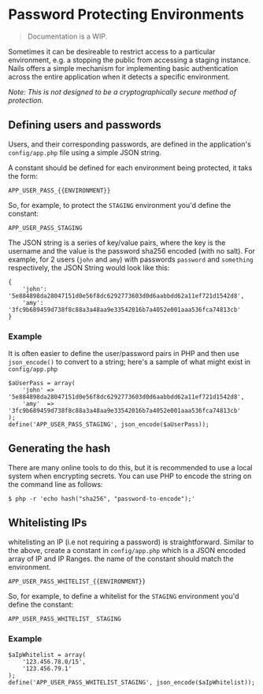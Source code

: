 # Password Protecting Environments
> Documentation is a WIP.


Sometimes it can be desireable to restrict access to a particular environment, e.g. a stopping the public from accessing a staging instance. Nails offers a simple mechanism for implementing basic authentication across the entire application when it detects a specific environment.

*Note: This is not designed to be a cryptographically secure method of protection.*


## Defining users and passwords

Users, and their corresponding passwords, are defined in the application's `config/app.php` file using a simple JSON string.

A constant should be defined for each environment being protected, it taks the form:

    APP_USER_PASS_{{ENVIRONMENT}}

So, for example, to protect the `STAGING` environment you'd define the constant:

    APP_USER_PASS_STAGING

The JSON string is a series of key/value pairs, where the key is the username and the value is the password sha256 encoded (with no salt). For example, for 2 users (`john` and `amy`) with passwords `password` and `something` respectively, the JSON String would look like this:

    {
        'john': '5e884898da28047151d0e56f8dc6292773603d0d6aabbdd62a11ef721d1542d8',
        'amy': '3fc9b689459d738f8c88a3a48aa9e33542016b7a4052e001aaa536fca74813cb'
    }


### Example

It is often easier to define the user/password pairs in PHP and then use `json_encode()` to convert to a string; here's a sample of what might exist in `config/app.php`

    $aUserPass = array(
        'john' => '5e884898da28047151d0e56f8dc6292773603d0d6aabbdd62a11ef721d1542d8',
        'amy'  => '3fc9b689459d738f8c88a3a48aa9e33542016b7a4052e001aaa536fca74813cb'
    );
    define('APP_USER_PASS_STAGING', json_encode($aUserPass));


## Generating the hash

There are many online tools to do this, but it is recommended to use a local system when encrypting secrets. You can use PHP to encode the string on the command line as follows:

    $ php -r 'echo hash("sha256", "password-to-encode");'


## Whitelisting IPs

whitelisting an IP (i.e not requiring a password) is straightforward. Similar to the above, create a constant in `config/app.php` which is a JSON encoded array of IP and IP Ranges. the name of the constant should match the environment.

    APP_USER_PASS_WHITELIST_{{ENVIRONMENT}}

So, for example, to define a whitelist for the `STAGING` environment you'd define the constant:

    APP_USER_PASS_WHITELIST_ STAGING

### Example

    $aIpWhitelist = array(
        '123.456.78.0/15',
        '123.456.79.1'
    );
    define('APP_USER_PASS_WHITELIST_STAGING', json_encode($aIpWhitelist));
